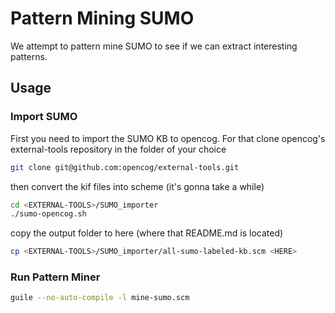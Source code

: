 # Pattern Mining SUMO

We attempt to pattern mine SUMO to see if we can extract interesting
patterns.

## Usage

### Import SUMO

First you need to import the SUMO KB to opencog. For that clone
opencog's external-tools repository in the folder of your choice

```bash
git clone git@github.com:opencog/external-tools.git
```

then convert the kif files into scheme (it's gonna take a while)

```bash
cd <EXTERNAL-TOOLS>/SUMO_importer
./sumo-opencog.sh
```

copy the output folder to here (where that README.md is located)

```bash
cp <EXTERNAL-TOOLS>/SUMO_importer/all-sumo-labeled-kb.scm <HERE>
```

### Run Pattern Miner

```bash
guile --no-auto-compile -l mine-sumo.scm
```
